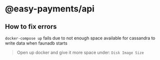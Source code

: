 # @easy-payments/api

## How to fix errors

`docker-compose up` fails due to not enough space available for cassandra to write data when faunadb starts

> Open up docker and give it more space under: `Disk Image Size`